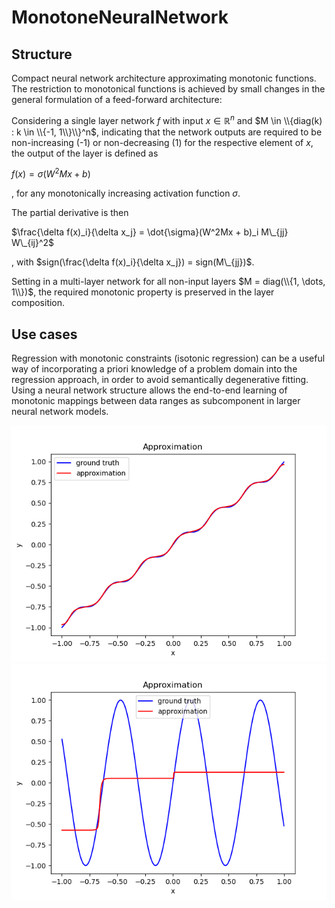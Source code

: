 # MonotoneNeuralNetwork

## Structure

Compact neural network architecture approximating monotonic functions.
The restriction to monotonical functions is achieved by small changes in the general
formulation of a feed-forward architecture:

Considering a single layer network $f$ with input $x \in \mathbb{R}^n$ and $M \in \\{diag(k) : k \in \\{-1, 1\\}\\}^n$, indicating
that the network outputs are required to be non-increasing (-1) or non-decreasing (1) for the respective element
of $x$, the output of the layer is defined as 

$f(x) = \sigma(W^2Mx + b)$

, for any monotonically increasing activation function $\sigma$.

The partial derivative is then

$\frac{\delta f(x)_i}{\delta x_j} = \dot{\sigma}(W^2Mx + b)_i M\_{jj} W\_{ij}^2$

, with $sign(\frac{\delta f(x)_i}{\delta x_j}) = sign(M\_{jj})$.

Setting in a multi-layer network for all non-input layers $M = diag(\\{1, \dots, 1\\})$, 
the required monotonic property is preserved in the layer composition.

## Use cases

Regression with monotonic constraints (isotonic regression) can be a useful way of incorporating
a priori knowledge of a problem domain into the regression approach, in order to avoid semantically degenerative fitting.
Using a neural network structure allows the end-to-end learning of monotonic mappings between
data ranges as subcomponent in larger neural network models.

![there should be an image](monotone.png "Regression of monotone function")
![there should be an image](not_monotone.png "Regression of an non-monotone function")



